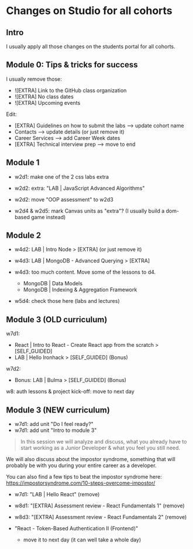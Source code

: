 

# Changes on Studio for all cohorts


## Intro

I usually apply all those changes on the students portal for all cohorts.





## Module 0: Tips & tricks for success


I usually remove those:
- ![EXTRA] Link to  the GitHub class organization
- ![EXTRA] No class dates
- ![EXTRA] Upcoming events


Edit:
- [EXTRA] Guidelines on how to submit the labs --> update cohort name
- Contacts --> update details (or just remove it)
- Career Services --> add Career Week dates
- [EXTRA] Technical interview prep --> move to end


## Module 1

- w2d1: make one of the 2 css labs extra
- w2d2: extra: "LAB | JavaScript Advanced Algorithms"

- w2d2: move "OOP assessment" to w2d3

- w2d4 & w2d5: mark Canvas units as "extra"? (I usually build a dom-based game instead)


## Module 2

- w4d2: LAB | Intro Node > [EXTRA] (or just remove it)

- w4d3: LAB | MongoDB - Advanced Querying > [EXTRA] 

- w4d3: too much content. Move some of the lessons to d4.
  - MongoDB | Data Models
  - MongoDB | Indexing & Aggregation Framework

- w5d4: check those here (labs and lectures)


## Module 3 (OLD curriculum)

w7d1:
- React | Intro to React - Create React app from the scratch  > [SELF_GUIDED] 
- LAB | Hello Ironhack > [SELF_GUIDED] (Bonus)

w7d2:
- Bonus: LAB | Bulma > [SELF_GUIDED] (Bonus)


w8: auth lessons & project kick-off: move to next day


## Module 3 (NEW curriculum)

- w7d1: add unit "Do I feel ready?"
- w7d1: add unit "Intro to module 3"

>
> In this session we will analyze and discuss, what  you already have to start working as a Junior Developer & what you feel you still need. 

We will also discuss about the impostor syndrome, something that will probably be with you during your entire career as a developer.

You can also find a few tips to beat the impostor syndrome here: https://impostorsyndrome.com/10-steps-overcome-impostor/
>


- w7d1: "LAB | Hello React" (remove)

- w8d1: "[EXTRA] Assessment review - React Fundamentals 1" (remove)
- w8d3: "[EXTRA] Assessment review - React Fundamentals 2" (remove)
  <!-- students receive solutions + they can ask specific questions -->



- "React - Token-Based Authentication II (Frontend)"
  - move it to next day (it can well take a whole day)

